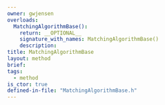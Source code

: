 ```yaml
---
owner: gwjensen
overloads:
  MatchingAlgorithmBase():
    return: __OPTIONAL__
    signature_with_names: MatchingAlgorithmBase()
    description:
title: MatchingAlgorithmBase
layout: method
brief:
tags:
  - method
is_ctor: true
defined-in-file: "MatchingAlgorithmBase.h"
---
```

